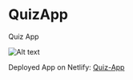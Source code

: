 # QuizApp
Quiz App


![Alt text](https://github.com/snehil09/NoteIt/blob/main/Screenshot%202022-06-05%20at%203.12.13%20PM.png)




Deployed App on Netlify: [Quiz-App](https://note-it-by-snehil.netlify.app/)
